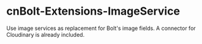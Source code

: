 # cnBolt-Extensions-ImageService
Use image services as replacement for Bolt's image fields. A connector for Cloudinary is already included.
